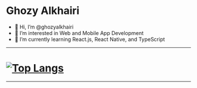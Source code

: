 # Ghozy Alkhairi
- 👋 Hi, I’m @ghozyalkhairi
- 👀 I’m interested in Web and Mobile App Development
- 🌱 I’m currently learning React.js, React Native, and TypeScript
---
# [![Top Langs](https://github-readme-stats-ashy-eta-64.vercel.app/api/top-langs/?username=ghozyalkhairi&langs_count=3)](https://github.com/anuraghazra/github-readme-stats)
---
# <img src="https://komarev.com/ghpvc/?username=ghozyalkhairi&style=flat-square&color=blue" alt=""/>

<!---
ghozyalkhairi/ghozyalkhairi is a ✨ special ✨ repository because its `README.md` (this file) appears on your GitHub profile.
You can click the Preview link to take a look at your changes.
- 💞️ I’m looking to collaborate on ...
- 📫 How to reach me ...
--->
